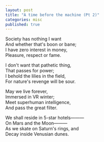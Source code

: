 ```yaml
---
layout: post
title: "A time before the machine (Pt 2)"
categories: misc
published: true
---
```


Society has nothing I want<br>
And whether that's boon or bane;<br>
I have zero interest in money,<br>
Pleasure, respect or fame.<br>
<p>
I don't want that pathetic thing,<br>
That passes for power;<br>
I behold the lilies in the field,<br>
For nature's revenge will be sour.<br>
</p><p>
May we live forever,<br>
Immersed in VR winter;<br>
Meet superhuman intelligence,<br>
And pass the great filter.<br>
</p><p>
We shall reside in 5-star hotels———<br>
On Mars and the Moon———<br>
As we skate on Saturn's rings, and<br>
Decay inside Venusian dunes.<br>
</p>